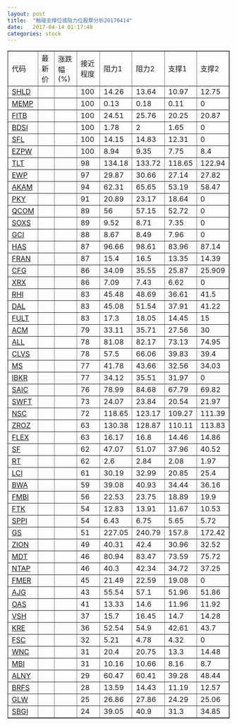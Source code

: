 ```yaml
---
layout: post
title:  "触碰支撑位或阻力位股票分析20170414"
date:   2017-04-14 01:17:48
categories: stock
---
```

<script type="text/javascript">
var stockList = []
stockList.push('gb_shld');
stockList.push('gb_memp');
stockList.push('gb_fitb');
stockList.push('gb_bdsi');
stockList.push('gb_sfl');
stockList.push('gb_ezpw');
stockList.push('gb_tlt');
stockList.push('gb_ewp');
stockList.push('gb_akam');
stockList.push('gb_pky');
stockList.push('gb_qcom');
stockList.push('gb_soxs');
stockList.push('gb_gci');
stockList.push('gb_has');
stockList.push('gb_fran');
stockList.push('gb_cfg');
stockList.push('gb_xrx');
stockList.push('gb_rhi');
stockList.push('gb_dal');
stockList.push('gb_fult');
stockList.push('gb_acm');
stockList.push('gb_all');
stockList.push('gb_clvs');
stockList.push('gb_ms');
stockList.push('gb_ibkr');
stockList.push('gb_saic');
stockList.push('gb_swft');
stockList.push('gb_nsc');
stockList.push('gb_zroz');
stockList.push('gb_flex');
stockList.push('gb_sf');
stockList.push('gb_rt');
stockList.push('gb_lci');
stockList.push('gb_bwa');
stockList.push('gb_fmbi');
stockList.push('gb_ftk');
stockList.push('gb_sppi');
stockList.push('gb_gs');
stockList.push('gb_zion');
stockList.push('gb_mdt');
stockList.push('gb_ntap');
stockList.push('gb_fmer');
stockList.push('gb_ajg');
stockList.push('gb_oas');
stockList.push('gb_vsh');
stockList.push('gb_kre');
stockList.push('gb_fsc');
stockList.push('gb_wnc');
stockList.push('gb_mbi');
stockList.push('gb_alny');
stockList.push('gb_brfs');
stockList.push('gb_glw');
stockList.push('gb_sbgi');
</script>
<table border="1">
 <tr>
 <td>代码</td>
 <td>最新价</td>
 <td>涨跌幅(%)</td>
 <td>接近程度</td>
 <td>阻力1</td>
 <td>阻力2</td>
 <td>支撑1</td>
 <td>支撑2</td>
</tr>
  <tr id="shld" class="green">
  <td><a href="http://stock.finance.sina.com.cn/usstock/quotes/SHLD.html" target="_blank">SHLD</a></td><td></td><td></td><td>100</td><td>14.26</td><td>13.64</td><td>10.97</td><td>12.75</td></tr>
  <tr id="memp" class="red">
  <td><a href="http://stock.finance.sina.com.cn/usstock/quotes/MEMP.html" target="_blank">MEMP</a></td><td></td><td></td><td>100</td><td>0.13</td><td>0.18</td><td>0.11</td><td>0</td></tr>
  <tr id="fitb" class="red">
  <td><a href="http://stock.finance.sina.com.cn/usstock/quotes/FITB.html" target="_blank">FITB</a></td><td></td><td></td><td>100</td><td>24.51</td><td>25.76</td><td>20.25</td><td>20.87</td></tr>
  <tr id="bdsi" class="red">
  <td><a href="http://stock.finance.sina.com.cn/usstock/quotes/BDSI.html" target="_blank">BDSI</a></td><td></td><td></td><td>100</td><td>1.78</td><td>2</td><td>1.65</td><td>0</td></tr>
  <tr id="sfl" class="red">
  <td><a href="http://stock.finance.sina.com.cn/usstock/quotes/SFL.html" target="_blank">SFL</a></td><td></td><td></td><td>100</td><td>14.15</td><td>14.83</td><td>12.31</td><td>0</td></tr>
  <tr id="ezpw" class="green">
  <td><a href="http://stock.finance.sina.com.cn/usstock/quotes/EZPW.html" target="_blank">EZPW</a></td><td></td><td></td><td>100</td><td>8.94</td><td>9.35</td><td>7.75</td><td>8.4</td></tr>
  <tr id="tlt" class="green">
  <td><a href="http://stock.finance.sina.com.cn/usstock/quotes/TLT.html" target="_blank">TLT</a></td><td></td><td></td><td>98</td><td>134.18</td><td>133.72</td><td>118.65</td><td>122.94</td></tr>
  <tr id="ewp" class="red">
  <td><a href="http://stock.finance.sina.com.cn/usstock/quotes/EWP.html" target="_blank">EWP</a></td><td></td><td></td><td>97</td><td>29.87</td><td>30.66</td><td>27.14</td><td>27.82</td></tr>
  <tr id="akam" class="green">
  <td><a href="http://stock.finance.sina.com.cn/usstock/quotes/AKAM.html" target="_blank">AKAM</a></td><td></td><td></td><td>94</td><td>62.31</td><td>65.65</td><td>53.19</td><td>58.47</td></tr>
  <tr id="pky" class="red">
  <td><a href="http://stock.finance.sina.com.cn/usstock/quotes/PKY.html" target="_blank">PKY</a></td><td></td><td></td><td>91</td><td>20.89</td><td>23.17</td><td>18.64</td><td>0</td></tr>
  <tr id="qcom" class="green">
  <td><a href="http://stock.finance.sina.com.cn/usstock/quotes/QCOM.html" target="_blank">QCOM</a></td><td></td><td></td><td>89</td><td>56</td><td>57.15</td><td>52.72</td><td>0</td></tr>
  <tr id="soxs" class="red">
  <td><a href="http://stock.finance.sina.com.cn/usstock/quotes/SOXS.html" target="_blank">SOXS</a></td><td></td><td></td><td>89</td><td>9.52</td><td>8.71</td><td>7.35</td><td>0</td></tr>
  <tr id="gci" class="green">
  <td><a href="http://stock.finance.sina.com.cn/usstock/quotes/GCI.html" target="_blank">GCI</a></td><td></td><td></td><td>88</td><td>8.67</td><td>8.49</td><td>7.96</td><td>0</td></tr>
  <tr id="has" class="red">
  <td><a href="http://stock.finance.sina.com.cn/usstock/quotes/HAS.html" target="_blank">HAS</a></td><td></td><td></td><td>87</td><td>96.66</td><td>98.61</td><td>83.96</td><td>87.14</td></tr>
  <tr id="fran" class="green">
  <td><a href="http://stock.finance.sina.com.cn/usstock/quotes/FRAN.html" target="_blank">FRAN</a></td><td></td><td></td><td>87</td><td>15.4</td><td>16.5</td><td>13.35</td><td>14.39</td></tr>
  <tr id="cfg" class="red">
  <td><a href="http://stock.finance.sina.com.cn/usstock/quotes/CFG.html" target="_blank">CFG</a></td><td></td><td></td><td>86</td><td>34.09</td><td>35.55</td><td>25.87</td><td>25.909</td></tr>
  <tr id="xrx" class="red">
  <td><a href="http://stock.finance.sina.com.cn/usstock/quotes/XRX.html" target="_blank">XRX</a></td><td></td><td></td><td>86</td><td>7.09</td><td>7.43</td><td>6.62</td><td>0</td></tr>
  <tr id="rhi" class="red">
  <td><a href="http://stock.finance.sina.com.cn/usstock/quotes/RHI.html" target="_blank">RHI</a></td><td></td><td></td><td>83</td><td>45.48</td><td>48.69</td><td>36.61</td><td>41.5</td></tr>
  <tr id="dal" class="red">
  <td><a href="http://stock.finance.sina.com.cn/usstock/quotes/DAL.html" target="_blank">DAL</a></td><td></td><td></td><td>83</td><td>45.08</td><td>51.54</td><td>37.91</td><td>41.22</td></tr>
  <tr id="fult" class="red">
  <td><a href="http://stock.finance.sina.com.cn/usstock/quotes/FULT.html" target="_blank">FULT</a></td><td></td><td></td><td>83</td><td>17.3</td><td>18.05</td><td>14.45</td><td>15</td></tr>
  <tr id="acm" class="red">
  <td><a href="http://stock.finance.sina.com.cn/usstock/quotes/ACM.html" target="_blank">ACM</a></td><td></td><td></td><td>79</td><td>33.11</td><td>35.71</td><td>27.56</td><td>30</td></tr>
  <tr id="all" class="red">
  <td><a href="http://stock.finance.sina.com.cn/usstock/quotes/ALL.html" target="_blank">ALL</a></td><td></td><td></td><td>78</td><td>81.08</td><td>82.17</td><td>73.13</td><td>74.95</td></tr>
  <tr id="clvs" class="red">
  <td><a href="http://stock.finance.sina.com.cn/usstock/quotes/CLVS.html" target="_blank">CLVS</a></td><td></td><td></td><td>78</td><td>57.5</td><td>66.06</td><td>39.83</td><td>39.4</td></tr>
  <tr id="ms" class="red">
  <td><a href="http://stock.finance.sina.com.cn/usstock/quotes/MS.html" target="_blank">MS</a></td><td></td><td></td><td>77</td><td>41.78</td><td>43.66</td><td>32.56</td><td>34.03</td></tr>
  <tr id="ibkr" class="red">
  <td><a href="http://stock.finance.sina.com.cn/usstock/quotes/IBKR.html" target="_blank">IBKR</a></td><td></td><td></td><td>77</td><td>34.12</td><td>35.51</td><td>31.97</td><td>0</td></tr>
  <tr id="saic" class="green">
  <td><a href="http://stock.finance.sina.com.cn/usstock/quotes/SAIC.html" target="_blank">SAIC</a></td><td></td><td></td><td>76</td><td>78.99</td><td>84.68</td><td>67.79</td><td>69.82</td></tr>
  <tr id="swft" class="green">
  <td><a href="http://stock.finance.sina.com.cn/usstock/quotes/SWFT.html" target="_blank">SWFT</a></td><td></td><td></td><td>73</td><td>24.07</td><td>23.84</td><td>20.54</td><td>21.97</td></tr>
  <tr id="nsc" class="green">
  <td><a href="http://stock.finance.sina.com.cn/usstock/quotes/NSC.html" target="_blank">NSC</a></td><td></td><td></td><td>72</td><td>118.65</td><td>123.17</td><td>109.27</td><td>111.39</td></tr>
  <tr id="zroz" class="green">
  <td><a href="http://stock.finance.sina.com.cn/usstock/quotes/ZROZ.html" target="_blank">ZROZ</a></td><td></td><td></td><td>63</td><td>130.38</td><td>128.87</td><td>110.11</td><td>113.83</td></tr>
  <tr id="flex" class="red">
  <td><a href="http://stock.finance.sina.com.cn/usstock/quotes/FLEX.html" target="_blank">FLEX</a></td><td></td><td></td><td>63</td><td>16.17</td><td>16.8</td><td>14.46</td><td>14.86</td></tr>
  <tr id="sf" class="red">
  <td><a href="http://stock.finance.sina.com.cn/usstock/quotes/SF.html" target="_blank">SF</a></td><td></td><td></td><td>62</td><td>47.07</td><td>51.07</td><td>37.96</td><td>40.52</td></tr>
  <tr id="rt" class="red">
  <td><a href="http://stock.finance.sina.com.cn/usstock/quotes/RT.html" target="_blank">RT</a></td><td></td><td></td><td>62</td><td>2.6</td><td>2.84</td><td>2.08</td><td>1.97</td></tr>
  <tr id="lci" class="green">
  <td><a href="http://stock.finance.sina.com.cn/usstock/quotes/LCI.html" target="_blank">LCI</a></td><td></td><td></td><td>61</td><td>30.19</td><td>32.99</td><td>20.85</td><td>25.4</td></tr>
  <tr id="bwa" class="red">
  <td><a href="http://stock.finance.sina.com.cn/usstock/quotes/BWA.html" target="_blank">BWA</a></td><td></td><td></td><td>59</td><td>39.08</td><td>40.93</td><td>34.44</td><td>36.16</td></tr>
  <tr id="fmbi" class="red">
  <td><a href="http://stock.finance.sina.com.cn/usstock/quotes/FMBI.html" target="_blank">FMBI</a></td><td></td><td></td><td>56</td><td>22.53</td><td>23.75</td><td>18.89</td><td>19.9</td></tr>
  <tr id="ftk" class="red">
  <td><a href="http://stock.finance.sina.com.cn/usstock/quotes/FTK.html" target="_blank">FTK</a></td><td></td><td></td><td>54</td><td>12.83</td><td>13.91</td><td>11.67</td><td>10.53</td></tr>
  <tr id="sppi" class="red">
  <td><a href="http://stock.finance.sina.com.cn/usstock/quotes/SPPI.html" target="_blank">SPPI</a></td><td></td><td></td><td>54</td><td>6.43</td><td>6.75</td><td>5.65</td><td>5.72</td></tr>
  <tr id="gs" class="red">
  <td><a href="http://stock.finance.sina.com.cn/usstock/quotes/GS.html" target="_blank">GS</a></td><td></td><td></td><td>51</td><td>227.05</td><td>240.79</td><td>157.8</td><td>172.42</td></tr>
  <tr id="zion" class="red">
  <td><a href="http://stock.finance.sina.com.cn/usstock/quotes/ZION.html" target="_blank">ZION</a></td><td></td><td></td><td>49</td><td>40.31</td><td>42.4</td><td>30.96</td><td>32.52</td></tr>
  <tr id="mdt" class="red">
  <td><a href="http://stock.finance.sina.com.cn/usstock/quotes/MDT.html" target="_blank">MDT</a></td><td></td><td></td><td>46</td><td>80.94</td><td>83.47</td><td>73.59</td><td>75.72</td></tr>
  <tr id="ntap" class="red">
  <td><a href="http://stock.finance.sina.com.cn/usstock/quotes/NTAP.html" target="_blank">NTAP</a></td><td></td><td></td><td>46</td><td>40.3</td><td>42.34</td><td>34.72</td><td>37.25</td></tr>
  <tr id="fmer" class="green">
  <td><a href="http://stock.finance.sina.com.cn/usstock/quotes/FMER.html" target="_blank">FMER</a></td><td></td><td></td><td>45</td><td>21.49</td><td>22.59</td><td>19.08</td><td>0</td></tr>
  <tr id="ajg" class="red">
  <td><a href="http://stock.finance.sina.com.cn/usstock/quotes/AJG.html" target="_blank">AJG</a></td><td></td><td></td><td>43</td><td>55.54</td><td>57.1</td><td>51.96</td><td>51.86</td></tr>
  <tr id="oas" class="red">
  <td><a href="http://stock.finance.sina.com.cn/usstock/quotes/OAS.html" target="_blank">OAS</a></td><td></td><td></td><td>41</td><td>13.33</td><td>14.6</td><td>11.96</td><td>11.92</td></tr>
  <tr id="vsh" class="red">
  <td><a href="http://stock.finance.sina.com.cn/usstock/quotes/VSH.html" target="_blank">VSH</a></td><td></td><td></td><td>37</td><td>15.7</td><td>16.45</td><td>14.7</td><td>14.28</td></tr>
  <tr id="kre" class="red">
  <td><a href="http://stock.finance.sina.com.cn/usstock/quotes/KRE.html" target="_blank">KRE</a></td><td></td><td></td><td>36</td><td>52.54</td><td>54.9</td><td>42.61</td><td>43.7</td></tr>
  <tr id="fsc" class="green">
  <td><a href="http://stock.finance.sina.com.cn/usstock/quotes/FSC.html" target="_blank">FSC</a></td><td></td><td></td><td>32</td><td>5.21</td><td>4.78</td><td>4.32</td><td>0</td></tr>
  <tr id="wnc" class="red">
  <td><a href="http://stock.finance.sina.com.cn/usstock/quotes/WNC.html" target="_blank">WNC</a></td><td></td><td></td><td>31</td><td>20.4</td><td>20.75</td><td>13.3</td><td>14.48</td></tr>
  <tr id="mbi" class="green">
  <td><a href="http://stock.finance.sina.com.cn/usstock/quotes/MBI.html" target="_blank">MBI</a></td><td></td><td></td><td>31</td><td>10.16</td><td>10.66</td><td>8.16</td><td>8.7</td></tr>
  <tr id="alny" class="green">
  <td><a href="http://stock.finance.sina.com.cn/usstock/quotes/ALNY.html" target="_blank">ALNY</a></td><td></td><td></td><td>29</td><td>60.47</td><td>60.41</td><td>39.28</td><td>48.44</td></tr>
  <tr id="brfs" class="green">
  <td><a href="http://stock.finance.sina.com.cn/usstock/quotes/BRFS.html" target="_blank">BRFS</a></td><td></td><td></td><td>28</td><td>13.59</td><td>14.43</td><td>11.19</td><td>12.57</td></tr>
  <tr id="glw" class="red">
  <td><a href="http://stock.finance.sina.com.cn/usstock/quotes/GLW.html" target="_blank">GLW</a></td><td></td><td></td><td>25</td><td>26.86</td><td>27.86</td><td>24.29</td><td>25.06</td></tr>
  <tr id="sbgi" class="red">
  <td><a href="http://stock.finance.sina.com.cn/usstock/quotes/SBGI.html" target="_blank">SBGI</a></td><td></td><td></td><td>24</td><td>39.05</td><td>40.9</td><td>31.3</td><td>34.85</td></tr>
</table>
